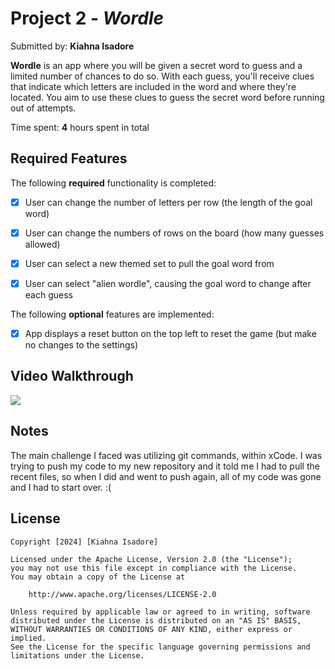 # Project 2 - *Wordle*

Submitted by: **Kiahna Isadore**

**Wordle** is an app where you will be given a secret word to guess and a limited number of chances to do so. With each guess, you'll receive clues that indicate which letters are included in the word and where they're located. You aim to use these clues to guess the secret word before running out of attempts.

 

Time spent: **4** hours spent in total

## Required Features

The following **required** functionality is completed:

- [X] User can change the number of letters per row (the length of the goal word)
- [X] User can change the numbers of rows on the board (how many guesses allowed)
- [X] User can select a new themed set to pull the goal word from
- [X] User can select "alien wordle", causing the goal word to change after each guess


The following **optional** features are implemented:

- [X] App displays a reset button on the top left to reset the game (but make no changes to the settings)

## Video Walkthrough

<div>
    <a href="https://www.loom.com/share/71966eab98a64a988607cadc4e77064b">
    </a>
    <a href="https://www.loom.com/share/71966eab98a64a988607cadc4e77064b">
      <img style="max-width:300px;" src="https://cdn.loom.com/sessions/thumbnails/71966eab98a64a988607cadc4e77064b-with-play.gif">
    </a>
  </div>

## Notes

The main challenge I faced was utilizing git commands, within xCode. I was trying to push my code to my new repository and it told me I had to pull the recent files, so when I did and went to push again, all of my code was gone and I had to start over. :(

## License

    Copyright [2024] [Kiahna Isadore]

    Licensed under the Apache License, Version 2.0 (the "License");
    you may not use this file except in compliance with the License.
    You may obtain a copy of the License at

        http://www.apache.org/licenses/LICENSE-2.0

    Unless required by applicable law or agreed to in writing, software
    distributed under the License is distributed on an "AS IS" BASIS,
    WITHOUT WARRANTIES OR CONDITIONS OF ANY KIND, either express or implied.
    See the License for the specific language governing permissions and
    limitations under the License.
